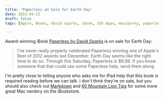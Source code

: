 ```yaml
---
title: 'Paperless on Sale for Earth Day'
date: 2013-04-22
draft: false
tags: [Apple, Books, david sparks, ibook, iOS Apps, macsparky, paperless, training]

---
```


Award-winning iBook [Paperless by David Sparks](http://target.georiot.com/Proxy.ashx?tsid=528&GR_URL=https%253A%252F%252Fitunes.apple.com%252Fus%252Fbook%252Fpaperless%252Fid520393162%253Fmt%253D11%2526uo%253D4%2526partnerId%253D30) is on sale for Earth Day:

> I've never really properly celebrated Paperless winning one of Apple's Best of 2012 awards last December. Earth Day seems like the right time to do so. Through this Saturday, Paperless is $6.99. If you know someone that that could use some Paperless help, send them along.

I'm pretty close to telling anyone who asks me for iPad help that this book is required reading before we can talk. I don't think they're on sale, but you should also check out [Markdown](http://target.georiot.com/Proxy.ashx?tsid=528&GR_URL=https%253A%252F%252Fitunes.apple.com%252Fus%252Fbook%252Fmarkdown%252Fid622433972%253Fmt%253D11%2526uo%253D4%2526partnerId%253D30) and [60 Mountain Lion Tips](http://target.georiot.com/Proxy.ashx?tsid=528&GR_URL=https%253A%252F%252Fitunes.apple.com%252Fus%252Fbook%252F60-mountain-lion-tips%252Fid565956630%253Fmt%253D11%2526uo%253D4%2526partnerId%253D30) for some more great Mac nerdery on the iBookstore.[](http://target.georiot.com/Proxy.ashx?tsid=528&GR_URL=https%253A%252F%252Fitunes.apple.com%252Fus%252Fbook%252Fpaperless%252Fid520393162%253Fmt%253D11%2526uo%253D4%2526partnerId%253D30)